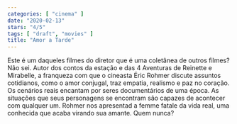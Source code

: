 ```yaml
---
categories: [ "cinema" ]
date: "2020-02-13"
stars: "4/5"
tags: [ "draft", "movies" ]
title: "Amor a Tarde"
---
```

Este é um daqueles filmes do diretor que é uma coletânea de outros filmes? Não sei. Autor dos contos da estação e das 4 Aventuras de Reinette e Mirabelle, a franqueza com que o cineasta Éric Rohmer discute assuntos cotidianos, como o amor conjugal, traz empatia, realismo e paz no coração. Os cenários reais encantam por seres documentários de uma época. As situações que seus personagens se encontram são capazes de acontecer com qualquer um. Rohmer nos apresentad a femme fatale da vida real, uma conhecida que acaba virando sua amante. Quem nunca?
